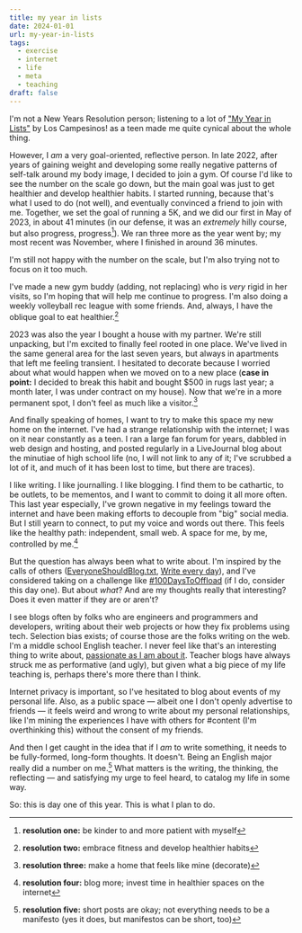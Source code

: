 ```yaml
---
title: my year in lists
date: 2024-01-01
url: my-year-in-lists
tags:
  - exercise
  - internet
  - life
  - meta
  - teaching
draft: false
---
```

I'm not a New Years Resolution person; listening to a lot of ["My Year in Lists"](https://loscampesinos.bandcamp.com/track/my-year-in-lists-2) by Los Campesinos! as a teen made me quite cynical about the whole thing. 

However, I *am* a very goal-oriented, reflective person. In late 2022, after years of gaining weight and developing some really negative patterns of self-talk around my body image, I decided to join a gym. Of course I'd like to see the number on the scale go down, but the main goal was just to get healthier and develop healthier habits. I started running, because that's what I used to do (not well), and eventually convinced a friend to join with me. Together, we set the goal of running a 5K, and we did our first in May of 2023, in about 41 minutes (in our defense, it was an *extremely* hilly course, but also progress, progress[^1]). We ran three more as the year went by; my most recent was November, where I finished in around 36 minutes.

I'm still not happy with the number on the scale, but I'm also trying not to focus on it too much.

I've made a new gym buddy (adding, not replacing) who is *very* rigid in her visits, so I'm hoping that will help me continue to progress. I'm also doing a weekly volleyball rec league with some friends. And, always, I have the oblique goal to eat healthier.[^2]

2023 was also the year I bought a house with my partner. We're still unpacking, but I'm excited to finally feel rooted in one place. We've lived in the same general area for the last seven years, but always in apartments that left me feeling transient. I hesitated to decorate because I worried about what would happen when we moved on to a new place (**case in point:** I decided to break this habit and bought $500 in rugs last year; a month later, I was under contract on my house). Now that we're in a more permanent spot, I don't feel as much like a visitor.[^3]

And finally speaking of homes, I want to try to make this space my new home on the internet. I've had a strange relationship with the internet; I was on it near constantly as a teen. I ran a large fan forum for years, dabbled in web design and hosting, and posted regularly in a LiveJournal blog about the minutiae of high school life (no, I will not link to any of it; I've scrubbed a lot of it, and much of it has been lost to time, but there are traces).

I like writing. I like journalling. I like blogging. I find them to be cathartic, to be outlets, to be mementos, and I want to commit to doing it all more often. This last year especially, I've grown negative in my feelings toward the internet and have been making efforts to decouple from  "big" social media. But I still yearn to connect, to put my voice and words out there. This feels like the healthy path: independent, small web. A space for me, by me, controlled by me.[^4]

But the question has always been what to write about. I'm inspired by the calls of others ([EveryoneShouldBlog.txt](https://library.xandra.cc/everyone-should-blog/), [Write every day](https://robert.bearblog.dev/write-every-day/)), and I've considered taking on a challenge like [#100DaysToOffload](https://100daystooffload.com/) (if I do, consider this day one). But about *what*? And are my thoughts really that interesting? Does it even matter if they are or aren't?

I see blogs often by folks who are engineers and programmers and developers, writing about their web projects or how they fix problems using tech. Selection bias exists; of course those are the folks writing on the web. I'm a middle school English teacher. I never feel like that's an interesting thing to write about, [passionate as I am about it](https://cassie.land/on-teaching). Teacher blogs have always struck me as performative (and ugly), but given what a big piece of my life teaching is, perhaps there's more there than I think.

Internet privacy is important, so I've hesitated to blog about events of my personal life. Also, as a public space — albeit one I don't openly advertise to friends — it feels weird and wrong to write about my personal relationships, like I'm mining the experiences I have with others for #content (I'm overthinking this) without the consent of my friends.

And then I get caught in the idea that if I *am* to write something, it needs to be fully-formed, long-form thoughts. It doesn't. Being an English major really did a number on me.[^5] What matters is the writing, the thinking, the reflecting — and satisfying my urge to feel heard, to catalog my life in some way.

So: this is day one of this year. This is what I plan to do.

[^1]: **resolution one:** be kinder to and more patient with myself

[^2]: **resolution two:** embrace fitness and develop healthier habits

[^3]: **resolution three:** make a home that feels like mine (decorate)

[^4]: **resolution four:** blog more; invest time in healthier spaces on the internet

[^5]: **resolution five:** short posts are okay; not everything needs to be a manifesto (yes it does, but manifestos can be short, too)
